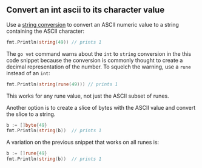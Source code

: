 ## Convert an int ascii to its character value


Use a [string conversion](https://golang.org/ref/spec#Conversions_to_and_from_a_string_type) to convert an ASCII numeric value to a string containing the ASCII character:

```go
fmt.Println(string(49)) // prints 1
```

The `go vet` command warns about the `int` to `string` conversion in the this code snippet because the conversion is commonly thought to create a decimal representation of the number. To squelch the warning, use a `rune` instead of an `int`:

```go
fmt.Println(string(rune(49))) // prints 1
```

This works for any rune value, not just the ASCII subset of runes.

Another option is to create a slice of bytes with the ASCII value and convert the slice to a string.

```go
b := []byte{49}
fmt.Println(string(b))  // prints 1
```

A variation on the previous snippet that works on all runes is:

```go
b := []rune{49}
fmt.Println(string(b))  // prints 1
```
